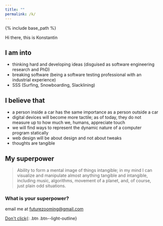 ```yaml
---
title: ""
permalink: /k/
---
```


{% include base_path %}

Hi there, this is Konstantin

## I am into

 - thinking hard and developing ideas (disguised as software engineering research and PhD)
 - breaking software (being a software testing professional with an industrial experience)
 - SSS (Surfing, Snowboarding, Slacklining)

## I believe that

* a person inside a car has the same importance as a person outside a car
* digital devices will become more tactile; as of today, they do not measure up to how much we, humans, appreciate touch
* we will find ways to represent the dynamic nature of a computer program statically <!-- ; no information loss -->
* web design will be about design and not about tweaks 
* thoughts are tangible 

## My superpower

> Ability to form a mental image of things intangible;
> in my mind I can visualize and manipulate almost anything tangible and intangible, including music, algorithms, movement of a planet, and, of course, just plain odd situations.

### What is your superpower?

email me at [futurezooming@gmail.com](mailto:futurezooming@gmail.com)


[Don't click](https://www.ted.com/talks/itay_talgam_lead_like_the_great_conductors){: .btn .btn--light-outline}



